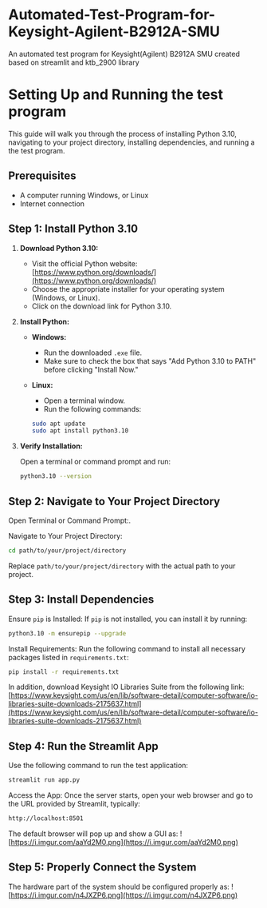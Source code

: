 # Automated-Test-Program-for-Keysight-Agilent-B2912A-SMU
An automated test program for Keysight(Agilent) B2912A SMU created based on streamlit and ktb_2900 library

# Setting Up and Running the test program
This guide will walk you through the process of installing Python 3.10, navigating to your project directory, installing dependencies, and running a the test program.

## Prerequisites

- A computer running Windows, or Linux
- Internet connection

## Step 1: Install Python 3.10

1. **Download Python 3.10:**

   - Visit the official Python website: [https://www.python.org/downloads/](https://www.python.org/downloads/)
   - Choose the appropriate installer for your operating system (Windows, or Linux).
   - Click on the download link for Python 3.10.

2. **Install Python:**

   - **Windows:**
     - Run the downloaded `.exe` file.
     - Make sure to check the box that says "Add Python 3.10 to PATH" before clicking "Install Now."
   
   - **Linux:**
     - Open a terminal window.
     - Run the following commands:

     ```bash
     sudo apt update
     sudo apt install python3.10
     ```

3. **Verify Installation:**

   Open a terminal or command prompt and run:

   ```bash
   python3.10 --version
   ```

## Step 2: Navigate to Your Project Directory

Open Terminal or Command Prompt:.

Navigate to Your Project Directory:

```bash
cd path/to/your/project/directory
```

Replace `path/to/your/project/directory` with the actual path to your project.

## Step 3: Install Dependencies

Ensure `pip` is Installed:
If `pip` is not installed, you can install it by running:

```bash
python3.10 -m ensurepip --upgrade
```

Install Requirements:
Run the following command to install all necessary packages listed in `requirements.txt`:

```bash
pip install -r requirements.txt
```

In addition, download Keysight IO Libraries Suite from the following link:
[https://www.keysight.com/us/en/lib/software-detail/computer-software/io-libraries-suite-downloads-2175637.html](https://www.keysight.com/us/en/lib/software-detail/computer-software/io-libraries-suite-downloads-2175637.html)

## Step 4: Run the Streamlit App

Use the following command to run the test application:


```bash
streamlit run app.py
```

Access the App:
Once the server starts, open your web browser and go to the URL provided by Streamlit, typically:

```bash
http://localhost:8501
```
The default browser will pop up and show a GUI as:
![https://i.imgur.com/aaYd2M0.png](https://i.imgur.com/aaYd2M0.png)
## Step 5: Properly Connect the System
The hardware part of the system should be configured properly as:
![https://i.imgur.com/n4JXZP6.png](https://i.imgur.com/n4JXZP6.png)
